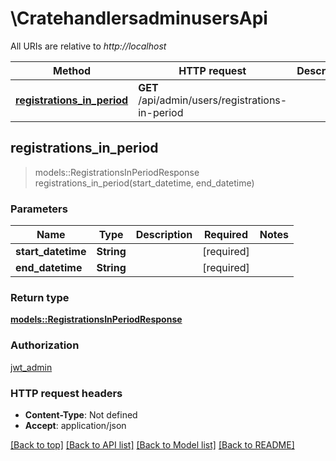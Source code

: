 # \CratehandlersadminusersApi

All URIs are relative to *http://localhost*

Method | HTTP request | Description
------------- | ------------- | -------------
[**registrations_in_period**](CratehandlersadminusersApi.md#registrations_in_period) | **GET** /api/admin/users/registrations-in-period | 



## registrations_in_period

> models::RegistrationsInPeriodResponse registrations_in_period(start_datetime, end_datetime)


### Parameters


Name | Type | Description  | Required | Notes
------------- | ------------- | ------------- | ------------- | -------------
**start_datetime** | **String** |  | [required] |
**end_datetime** | **String** |  | [required] |

### Return type

[**models::RegistrationsInPeriodResponse**](RegistrationsInPeriodResponse.md)

### Authorization

[jwt_admin](../README.md#jwt_admin)

### HTTP request headers

- **Content-Type**: Not defined
- **Accept**: application/json

[[Back to top]](#) [[Back to API list]](../README.md#documentation-for-api-endpoints) [[Back to Model list]](../README.md#documentation-for-models) [[Back to README]](../README.md)

